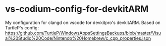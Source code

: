 # vs-codium-config-for-devkitARM
My configuration for clangd on vscode for devkitpro's devkitARM. Based on TurtleP's config: https://github.com/TurtleP/WindowsAppsSettingsBackups/blob/master/Visual%20Studio%20Code/Nintendo%20Homebrew/c_cpp_properties.json
